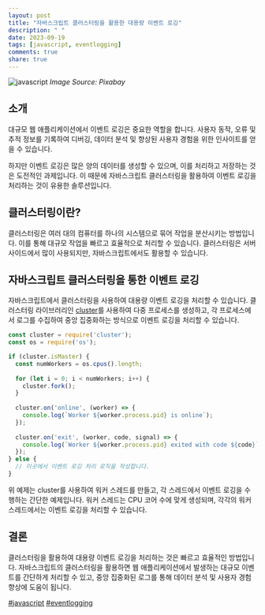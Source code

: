 ```yaml
---
layout: post
title: "자바스크립트 클러스터링을 활용한 대용량 이벤트 로깅"
description: " "
date: 2023-09-19
tags: [javascript, eventlogging]
comments: true
share: true
---
```


![javascript](https://cdn.pixabay.com/photo/2016/07/22/15/43/java-1536446_960_720.jpg)
*Image Source: Pixabay*

## 소개

대규모 웹 애플리케이션에서 이벤트 로깅은 중요한 역할을 합니다. 사용자 동작, 오류 및 추적 정보를 기록하여 디버깅, 데이터 분석 및 향상된 사용자 경험을 위한 인사이트를 얻을 수 있습니다. 

하지만 이벤트 로깅은 많은 양의 데이터를 생성할 수 있으며, 이를 처리하고 저장하는 것은 도전적인 과제입니다. 이 때문에 자바스크립트 클러스터링을 활용하여 이벤트 로깅을 처리하는 것이 유용한 솔루션입니다.

## 클러스터링이란?

클러스터링은 여러 대의 컴퓨터를 하나의 시스템으로 묶어 작업을 분산시키는 방법입니다. 이를 통해 대규모 작업을 빠르고 효율적으로 처리할 수 있습니다. 클러스터링은 서버 사이드에서 많이 사용되지만, 자바스크립트에서도 활용할 수 있습니다.

## 자바스크립트 클러스터링을 통한 이벤트 로깅

자바스크립트에서 클러스터링을 사용하여 대용량 이벤트 로깅을 처리할 수 있습니다. 클러스터링 라이브러리인 [cluster](https://nodejs.org/api/cluster.html)를 사용하여 다중 프로세스를 생성하고, 각 프로세스에서 로그를 수집하여 중앙 집중화하는 방식으로 이벤트 로깅을 처리할 수 있습니다.

```javascript
const cluster = require('cluster');
const os = require('os');

if (cluster.isMaster) {
  const numWorkers = os.cpus().length;
  
  for (let i = 0; i < numWorkers; i++) {
    cluster.fork();
  }
  
  cluster.on('online', (worker) => {
    console.log(`Worker ${worker.process.pid} is online`);
  });
  
  cluster.on('exit', (worker, code, signal) => {
    console.log(`Worker ${worker.process.pid} exited with code ${code}`);
  });
} else {
  // 이곳에서 이벤트 로깅 처리 로직을 작성합니다.
}
```

위 예제는 cluster를 사용하여 워커 스레드를 만들고, 각 스레드에서 이벤트 로깅을 수행하는 간단한 예제입니다. 워커 스레드는 CPU 코어 수에 맞게 생성되며, 각각의 워커 스레드에서는 이벤트 로깅을 처리할 수 있습니다.

## 결론

클러스터링을 활용하여 대용량 이벤트 로깅을 처리하는 것은 빠르고 효율적인 방법입니다. 자바스크립트의 클러스터링을 활용하면 웹 애플리케이션에서 발생하는 대규모 이벤트를 간단하게 처리할 수 있고, 중앙 집중화된 로그를 통해 데이터 분석 및 사용자 경험 향상에 도움이 됩니다.

[#javascript](javascript) [#eventlogging](event-logging)